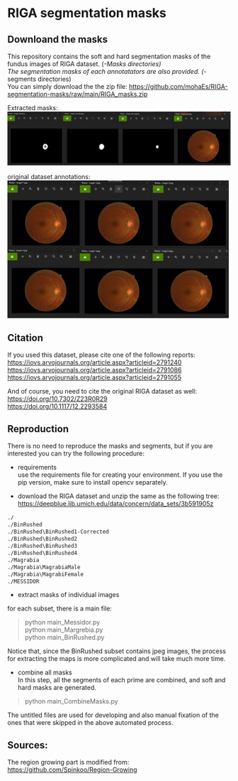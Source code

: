 # RIGA segmentation masks
 
## Downloand the masks 
This repository contains the soft and hard segmentation masks of the fundus images of RIGA dataset. (*-Masks directories) </br>
The segmentation masks of each annotatators are also provided. (*-segments directories) </br>
You can simply download the the zip file: https://github.com/mohaEs/RIGA-segmentation-masks/raw/main/RIGA_masks.zip

Extracted masks: </br>
<img src="./images/img1.png" width="850" title="input"> </br>

original dataset annotations: </br>
<img src="./images/img2.png" width="500" title="input">


## Citation 

If you used this dataset, please cite one of the following reports: </br>
https://iovs.arvojournals.org/article.aspx?articleid=2791240 </br>
https://iovs.arvojournals.org/article.aspx?articleid=2791086 </br>
https://iovs.arvojournals.org/article.aspx?articleid=2791055 </br>

And of course, you need to cite the original RIGA dataset as well: </br>
https://doi.org/10.7302/Z23R0R29 </br>
https://doi.org/10.1117/12.2293584

## Reproduction

There is no need to reproduce the masks and segments, but if you are interested you can try the following procedure: 

- requirements </br>
use the requirements file for creating your environment. If you use the pip version, make sure to install opencv separately.

- download the RIGA dataset and unzip the same as the following tree: </br>
https://deepblue.lib.umich.edu/data/concern/data_sets/3b591905z

```
./
./BinRushed
./BinRushed\BinRushed1-Corrected
./BinRushed\BinRushed2
./BinRushed\BinRushed3
./BinRushed\BinRushed4
./Magrabia
./Magrabia\MagrabiaMale
./Magrabia\MagrabiFemale
./MESSIDOR
```

- extract masks of individual images

for each subset, there is a main file:

> python main_Messidor.py </br>
> python main_Margrebia.py </br>
> python main_BinRushed.py </br>

Notice that, since the BinRushed subset contains jpeg images, the process for extracting the maps is more complicated and will take much more time.

- combine all masks </br>
In this step, all the segments of each prime are combined, and soft and hard masks are generated. 

> python main_CombineMasks.py

The untitled files are used for developing and also manual fixation of the ones that were skipped in the above automated process.

## Sources:

The region growing part is modified from: </br>
https://github.com/Spinkoo/Region-Growing
